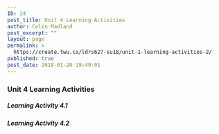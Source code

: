 ```yaml
---
ID: 24
post_title: Unit 4 Learning Activities
author: Colin Madland
post_excerpt: ""
layout: page
permalink: >
  https://create.twu.ca/ldrs627-su18/unit-1-learning-activities-2/
published: true
post_date: 2018-01-20 19:49:01
---
```

### Unit 4 Learning Activities

##### Learning Activity 4.1

##### Learning Activity 4.2
